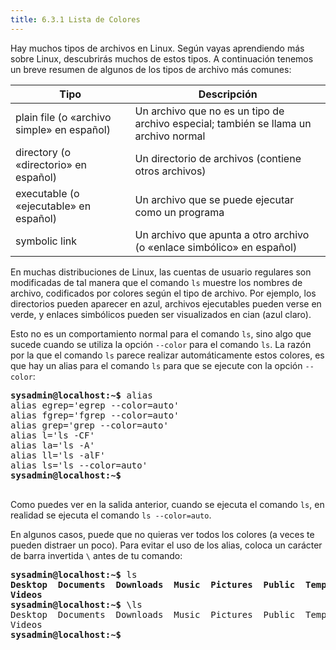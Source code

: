 ```yaml
---
title: 6.3.1 Lista de Colores
---
```


Hay muchos tipos de archivos en Linux. Según vayas aprendiendo más sobre Linux, descubrirás muchos de estos tipos. A continuación tenemos un breve resumen de algunos de los tipos de archivo más comunes:


| Tipo                                          | Descripción                                                                          |
| ----------------------------------------------- | --------------------------------------------------------------------------------------- |
| plain file (o «archivo simple» en español) | Un archivo que no es un tipo de archivo especial; también se llama un archivo normal |
| directory (o «directorio» en español)      | Un directorio de archivos (contiene otros archivos)                                   |
| executable (o «ejecutable» en español)     | Un archivo que se puede ejecutar como un programa                                     |
| symbolic link                                 | Un archivo que apunta a otro archivo (o «enlace simbólico» en español)            |

En muchas distribuciones de Linux, las cuentas de usuario regulares son modificadas de tal manera que el comando `ls` muestre los nombres de archivo, codificados por colores según el tipo de archivo. Por ejemplo, los directorios pueden aparecer en azul, archivos ejecutables pueden verse en verde, y enlaces simbólicos pueden ser visualizados en cian (azul claro).

Esto no es un comportamiento normal para el comando `ls`, sino algo que sucede cuando se utiliza la opción `--color` para el comando `ls`. La razón por la que el comando `ls` parece realizar automáticamente estos colores, es que hay un alias para el comando `ls` para que se ejecute con la opción `--color`:

<pre class="content_terminal"><strong><span class="ansi-green">sysadmin@localhost</span>:<span class="ansi-blue">~</span>$</strong> alias                                       
alias egrep='egrep --color=auto'                                   
alias fgrep='fgrep --color=auto'                                  
alias grep='grep --color=auto'                                     
alias l='ls -CF'                                                
alias la='ls -A'                                                   
alias ll='ls -alF'                                                
alias ls='ls --color=auto'                                         
<strong><span class="ansi-green">sysadmin@localhost</span>:<span class="ansi-blue">~</span>$</strong>
  </pre>

Como puedes ver en la salida anterior, cuando se ejecuta el comando `ls`, en realidad se ejecuta el comando `ls --color=auto`.

En algunos casos, puede que no quieras ver todos los colores (a veces te pueden distraer un poco). Para evitar el uso de los alias, coloca un carácter de barra invertida `\` antes de tu comando:

<pre class="content_terminal"><strong><span class="ansi-green">sysadmin@localhost</span>:<span class="ansi-blue">~</span>$</strong> ls                                         
<strong><span class="ansi-blue">Desktop  Documents  Downloads  Music  Pictures  Public  Templates  
Videos</span></strong>   
<strong><span class="ansi-green">sysadmin@localhost</span>:<span class="ansi-blue">~</span>$</strong> \ls                                       
Desktop  Documents  Downloads  Music  Pictures  Public  Templates  
Videos   
<strong><span class="ansi-green">sysadmin@localhost</span>:<span class="ansi-blue">~</span>$</strong></pre>
